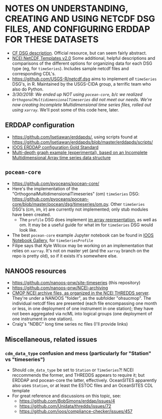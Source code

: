 # NOTES ON UNDERSTANDING, CREATING AND USING NETCDF DSG FILES, AND CONFIGURING ERDDAP FOR THESE DATASETS

- [CF DSG description](http://cfconventions.org/Data/cf-conventions/cf-conventions-1.6/build/cf-conventions.html#discrete-sampling-geometries). Official resource, but can seem fairly abstract.
- [NCEI NetCDF Templates v2.0](https://www.nodc.noaa.gov/data/formats/netcdf/v2.0/) Some additional, helpful descriptions and comparisons of the different options for organizing data for each DSG type (eg, for `timeSeries`). Includes sample netcdf files and corresponding CDL's.
- https://github.com/USGS-R/netcdf.dsg aims to implement *all* `timeSeries` DSG's, in R. Maintained by the USGS-CIDA group, a terrific team who also do Python.
- *3/30/2018: We ended up NOT using `pocean-core`, b/c we realized `OrthogonalMultidimensionalTimeseries` did not meet our needs. We're now creating Incomplete Multidimensional time series files, rolled out using `xarray`.* We'll post some of this code here, later.


## ERDDAP configuration
- https://github.com/lsetiawan/erddapds/, using scripts found at https://github.com/lsetiawan/erddapds/blob/master/erddapds/scripts/
- [IOOS ERDDAP configuration Gold Standard](https://github.com/ioos/erddap-gold-standard)
- [Multi-depth graph example (experimental), based on an Incomplete Multidimensional Array time series data structure](http://data.nanoos.org/deverddap/tabledap/OOI_CE01ISSM.graph?time%2Csea_water_temperature%2Cdepth&time%3E=2018-05-03T00%3A00%3A00Z&time%3C=2018-05-10T00%3A00%3A00Z&.draw=markers&.marker=5%7C5&.color=0x000000&.colorBar=BlueWhiteRed%7CD%7C%7C%7C%7C5&.bgColor=0xffccccff)


## `pocean-core`

- https://github.com/pyoceans/pocean-core/
- Here's the implementation of the "OrthogonalMultidimensionalTimeseries" (om) `timeSeries` DSG: https://github.com/pyoceans/pocean-core/blob/master/pocean/dsg/timeseries/om.py. Other `timeSeries` DSG's (cm, im, ir) are currently not implemented; only stub modules have been created.
    - The `profile` DSG does implement [im array representation](https://github.com/pyoceans/pocean-core/blob/master/pocean/dsg/profile/im.py), as well as om. It may be a useful guide for what im for `timeSeries` DSG would look like.
- The best `pocean-core` example Jupyter notebook can be found in [IOOS Notebook Gallery](http://ioos.github.io/notebooks_demos/notebooks/2018-02-27-pocean-timeSeries-demo/), for `timeSeriesProfile`
- Filipe says that Kyle Wilcox may be working on an implementation that relies on `xarray`. It's not on master yet (and the `xarray` branch on the repo is pretty old), so if it exists it's somewhere else.


## NANOOS resources

- https://github.com/nanoos-pnw/site-timeseries (this repository)
- https://github.com/nanoos-pnw/NCEI-archiving
- [CMOP NCEI archive files, as organized in the NCEI THREDDS server](https://data.nodc.noaa.gov/thredds/catalog/ioos/nanoos/catalog.html). They're under a NANOOS "folder", as the subfolder "ohsucmop". The individual netcdf files are presented (each file encompassing one month or less, in one deployment of one instrument in one station); they have not been aggregated via ncML into logical groups (one deployment of one instrument in one station).
- Craig's "NDBC" long time series nc files (I'll provide links)


## Miscellaneous, related issues

### `cdm_data_type` confusion and mess (particularly for "Station" vs "timeseries")
- Should `cdm_data_type` be set to `Station` or `TimeSeries`?! NCEI reccommends the former, and THREDDS appears to require it; but ERDDAP and pocean-core the latter, effectively. OceanSITES apparently also uses `Station`, or at least the ESTOC files and an OceanSITES CDL template
- For great reference and discussions on this topic, see:
    - https://github.com/BobSimons/erddap/issues/4
    - https://github.com/Unidata/thredds/issues/72
    - https://github.com/ioos/compliance-checker/issues/457
